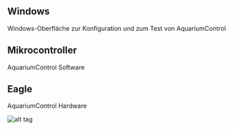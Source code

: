 Windows
-------
Windows-Oberfläche zur Konfiguration und zum Test von AquariumControl

Mikrocontroller
---------------
AquariumControl Software

Eagle
-------
AquariumControl Hardware

![alt tag](http://notizblog.files.wordpress.com/2014/01/overview.png)
